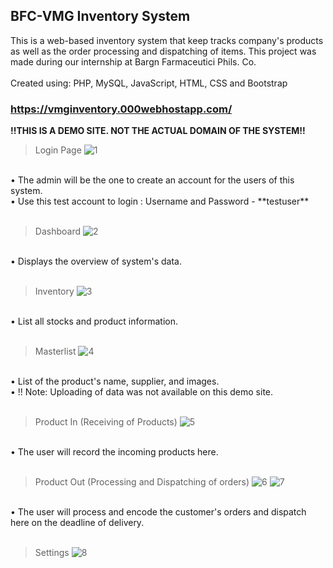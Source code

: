 ## BFC-VMG Inventory System

This is a web-based inventory system that keep tracks company's products as well as the order processing and dispatching of items. This project was made during our internship at Bargn Farmaceutici Phils. Co.
<br>
<br>
Created using: PHP, MySQL, JavaScript, HTML, CSS and Bootstrap

### https://vmginventory.000webhostapp.com/

**!!THIS IS A DEMO SITE. NOT THE ACTUAL DOMAIN OF THE SYSTEM!!**
<br>

>Login Page
![1](https://github.com/paofrencillo/bfc-inventory-system/assets/66950460/740cf60e-3b48-46b4-87c8-b4d6fedbda79)
<br>
• The admin will be the one to create an account for the users of this system.
<br>
• Use this test account to login : Username and Password - **testuser**

<br>
<br>

>Dashboard
![2](https://github.com/paofrencillo/bfc-inventory-system/assets/66950460/97cda47e-39de-465f-9f98-8a5296f8924b)
<br>
• Displays the overview of system's data.

<br>
<br>

>Inventory
![3](https://github.com/paofrencillo/bfc-inventory-system/assets/66950460/635c5ed9-2149-479a-bba2-a5494b246ba3)
<br>
• List all stocks and product information.

<br>
<br>

>Masterlist
![4](https://github.com/paofrencillo/bfc-inventory-system/assets/66950460/4dc92bf1-3edd-412d-a7c7-3e70aa952cc9)
<br>
• List of the product's name, supplier, and images.
<br>
• !! Note: Uploading of data was not available on this demo site.

<br>
<br>

>Product In (Receiving of Products)
![5](https://github.com/paofrencillo/bfc-inventory-system/assets/66950460/3def4edf-ff41-4e5b-ae79-a6cdb3967a69)
<br>
• The user will record the incoming products here.

<br>
<br>

>Product Out (Processing and Dispatching of orders)
![6](https://github.com/paofrencillo/bfc-inventory-system/assets/66950460/d0d668e4-fe96-42f9-8e07-3062ab024a64)
![7](https://github.com/paofrencillo/bfc-inventory-system/assets/66950460/74e89851-9e80-40b4-9a5f-794eaa6114d6)
<br>
• The user will process and encode the customer's orders and dispatch here on the deadline of delivery.

<br>
<br>

>Settings
![8](https://github.com/paofrencillo/bfc-inventory-system/assets/66950460/f6f75162-ae84-44a4-9793-c99447cddc8a)



